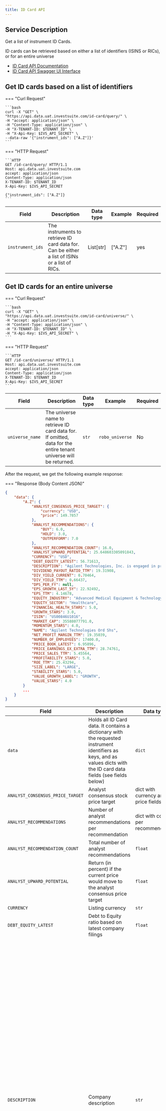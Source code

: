 ```yaml
---
title: ID Card API
---
```


## Service Description

Get a list of instrument ID Cards.

ID cards can be retrieved based on either a list of identifiers (ISINS or RICs), or for an entire universe

- [ID Card API Documentation](https://api.data.uat.investsuite.com/redoc#tag/ID-Card)
- [ID Card API Swagger UI Interface](https://api.data.uat.investsuite.com/docs#/ID%20Card/)

## Get ID cards based on a list of identifiers

=== "Curl Request"

    ```bash
    curl -X "GET" \
    "https://api.data.uat.investsuite.com/id-card/query/" \
    -H "accept: application/json" \
    -H "Content-Type: application/json" \
    -H "X-TENANT-ID: $TENANT_ID" \
    -H "X-Api-Key: $IVS_API_SECRET" \
    --data-raw '{"instrument_ids": ["A.Z"]}'
    ```

=== "HTTP Request"

    ```HTTP
    GET /id-card/query/ HTTP/1.1
    Host: api.data.uat.investsuite.com
    accept: application/json
    Content-Type: application/json
    X-TENANT-ID: $TENANT_ID
    X-Api-Key: $IVS_API_SECRET

    {"instrument_ids": ["A.Z"]}
    ```

Field | Description | Data type | Example | Required
----- | ----------- | --------- | ------- | --------
`instrument_ids` | The instruments to retrieve ID card data for. Can be either a list of ISINs or a list of RICs. | List[str] | ["A.Z"] | yes

## Get ID cards for an entire universe

=== "Curl Request"

    ```bash
    curl -X "GET" \
    "https://api.data.uat.investsuite.com/id-card/universe/" \
    -H "accept: application/json" \
    -H "Content-Type: application/json" \
    -H "X-TENANT-ID: $TENANT_ID" \
    -H "X-Api-Key: $IVS_API_SECRET" \
    ```

=== "HTTP Request"

    ```HTTP
    GET /id-card/universe/ HTTP/1.1
    Host: api.data.uat.investsuite.com
    accept: application/json
    Content-Type: application/json
    X-TENANT-ID: $TENANT_ID
    X-Api-Key: $IVS_API_SECRET
    ```

Field | Description | Data type | Example | Required
----- | ----------- | --------- | ------- | --------
`universe_name` | The universe name to retrieve ID card data for. If omitted, data for the entire tenant universe will be returned. | `str` | `robo_universe` | No


After the request, we get the following example response:

=== "Response (Body Content JSON)"
```JSON
{
    "data": {
        "A.Z": {
            "ANALYST_CONSENSUS_PRICE_TARGET": {
                "currency": "USD",
                "price": 149.7857
            },
            "ANALYST_RECOMMENDATIONS": {
                "BUY": 6.0,
                "HOLD": 3.0,
                "OUTPERFORM": 7.0
            },
            "ANALYST_RECOMMENDATION_COUNT": 16.0,
            "ANALYST_UPWARD_POTENTIAL": 25.648603305091843,
            "CURRENCY": "USD",
            "DEBT_EQUITY_LATEST": 56.71613,
            "DESCRIPTION": "Agilent Technologies, Inc. is engaged in providing application-focused solutions that include instruments, software, services and consumables for the entire laboratory workflow. The Company operates in the life sciences, diagnostics and applied chemical markets. Its life sciences and applied markets business provides application-focused solutions that include instruments and software that enable customers to identify, quantify and analyze the physical and biological properties of substances and products. Its diagnostics and genomics business includes the genomics, nucleic acid contract manufacturing and research and development, pathology, companion diagnostics, reagent partnership and biomolecular analysis businesses. Its Agilent CrossLab business spans the entire lab with its range of services portfolio, which is designed to improve customer outcomes. Its product categories include liquid chromatography (LC) systems and components, atomic absorption (AA) instruments and others.",
            "DIVIDEND_PAYOUT_RATIO_TTM": 19.31908,
            "DIV_YIELD_CURRENT": 0.70464,
            "DIV_YIELD_TTM": 0.66437,
            "DPS_PER_FY": null,
            "EPS_GROWTH_LAST_5Y": 22.92492,
            "EPS_TTM": 4.14678,
            "EQUITY_INDUSTRY": "Advanced Medical Equipment & Technology",
            "EQUITY_SECTOR": "Healthcare",
            "FINANCIAL_HEALTH_STARS": 5.0,
            "GROWTH_STARS": 3.0,
            "ISIN": "US00846U1016",
            "MARKET_CAP": 35588077791.0,
            "MOMENTUM_STARS": 4.0,
            "NAME": "Agilent Technologies Ord Shs",
            "NET_PROFIT_MARGIN_TTM": 19.35039,
            "NUMBER_OF_EMPLOYEES": 17400.0,
            "PRICE_BOOK_LATEST": 6.95896,
            "PRICE_EARNINGS_EX_EXTRA_TTM": 28.74761,
            "PRICE_SALES_TTM": 5.45564,
            "PROFITABILITY_STARS": 5.0,
            "ROE_TTM": 25.43294,
            "SIZE_LABEL": "LARGE",
            "STABILITY_STARS": 5.0,
            "VALUE_GROWTH_LABEL": "GROWTH",
            "VALUE_STARS": 4.0
        }
        ...
    }
}
```

Field | Description | Data type | Example | Required
----- | ----------- | --------- | ------- | --------
`data` | Holds all ID Card data. It contains a dictionary with the requested instrument identifiers as keys, and as values dicts with the ID card data fields (see fields below) | `dict` |  | yes
`ANALYST_CONSENSUS_PRICE_TARGET` | Analyst consensus stock price target | dict with currency and price fields | {"currency": "USD", "price": 149.7857} | yes
`ANALYST_RECOMMENDATIONS` | Number of analyst recommendations per recommendation | dict with counts per recommendation | {"BUY": 6.0, "HOLD": 3.0, "OUTPERFORM": 7.0} | yes
`ANALYST_RECOMMENDATION_COUNT` | Total number of analyst recommendations| `float` | 16.0 | yes
`ANALYST_UPWARD_POTENTIAL` | Return (in percent) if the current price would move to the analyst consensus price target | `float` | 25.648603305091843 | yes
`CURRENCY` | Listing currency | `str` | "USD" | yes
`DEBT_EQUITY_LATEST` | Debt to Equity ratio based on latest company filings | `float` | 56.71613 | yes
`DESCRIPTION` | Company description | `str` | "Agilent Technologies, Inc. is engaged in providing application-focused solutions that include instruments, software, services and consumables for the entire laboratory workflow. The Company operates in the life sciences, diagnostics and applied chemical markets. Its life sciences and applied markets business provides application-focused solutions that include instruments and software that enable customers to identify, quantify and analyze the physical and biological properties of substances and products. Its diagnostics and genomics business includes the genomics, nucleic acid contract manufacturing and research and development, pathology, companion diagnostics, reagent partnership and biomolecular analysis businesses. Its Agilent CrossLab business spans the entire lab with its range of services portfolio, which is designed to improve customer outcomes. Its product categories include liquid chromatography (LC) systems and components, atomic absorption (AA) instruments and others." | yes
`DIVIDEND_PAYOUT_RATIO_TTM` | Percentage of earnings that have been paid out as dividend in the last 2 months | `float` | 19.31908 | yes
`DIV_YIELD_CURRENT` | Current company dividend yield (based on latest dividend information) in % | `float` | 0.70464 | yes
`DIV_YIELD_TTM` | Dividends paid out in the last 12 months divided by current price, converted to % | `float` | 0.66437 | yes
`DPS_PER_FY` | Dividends per fiscal year | dict with an amount and currency per fiscal year. null if no dividends were paid out | null | yes
`EPS_GROWTH_LAST_5Y` | Compounded annual EPS growth over the last 5 years (in %) | `float` | 22.92492 | yes
`EPS_TTM` | Earnings per share over the last trailing 12 months | `float` | 4.14678 | yes
`EQUITY_INDUSTRY` | Industry that the stock belongs to (corresponds to the 4th level in the TRBC hierarchy) | `str` | Advanced Medical Equipment & Technology | yes
`EQUITY_SECTOR` | Sector that the stock belongs to (corresponds to the first level in the TRBC hierarchy)  | `str` | Healthcare | yes
`FINANCIAL_HEALTH_STARS` | Number of financial health stars according to the InvestSuite X-Ray calculations | `float` | 5.0 | yes
`GROWTH_STARS` | Number of growth stars according to the InvestSuite X-Ray calculations | `float` | 5.0 | yes
`ISIN` | Instrument ISIN code | `str` | US00846U1016 | yes
`MARKET_CAP` | Company market capitalisation (in the units of CURRENCY) | `float` | 35588077791.0 | yes
`MOMENTUM_STARS` | Number of momentum stars according to the InvestSuite X-Ray calculations | `float` | 4.0 | yes
`NAME` | Instrument name | `str` | Agilent Technologies Ord Shs | yes
`NET_PROFIT_MARGIN_TTM` | Net Profit Margin, calculated as the Income After Taxes for the trailing 12 months divided by Total Revenue for the same period (in %) | `float` | 19.35039 | yes
`NUMBER_OF_EMPLOYEES` | Number of employees | `float` | 17400.0 | yes
`PRICE_BOOK_LATEST` | Latest price to book ratio | `float` | 6.95896 | yes
`PRICE_EARNINGS_EX_EXTRA_TTM` | Price to earnings ratio (based on trailing 12-month earnings), excluding extraordinary items | `float` | 28.74761 | yes
`PRICE_SALES_TTM` | Price to sales ratio (based on trailing 12-month sales) | `float` | 5.45564 | yes
`PROFITABILITY_STARS` | Number of profitability stars according to the InvestSuite X-Ray calculations | `float` | 5.0 | yes
`ROE_TTM` | Return on Equity (ROE), based on trailing 12-month earnings | `float` | 25.43294 | yes
`SIZE_LABEL` | Size Label (LARGE / MID / SMALL) based on InvestSuite's size category methodology | `str` | LARGE | yes
`STABILITY_STARS` | Number of stability stars according to the InvestSuite X-Ray calculations | `float` | 5.0 | yes
`VALUE_GROWTH_LABEL` | Value Growth Label (VALUE / GROWTH) based on InvestSuite's size category methodology | `str` | GROWTH | yes
`VALUE_STARS` | Number of value stars according to the InvestSuite X-Ray calculations | `float` | 4.0 | yes
